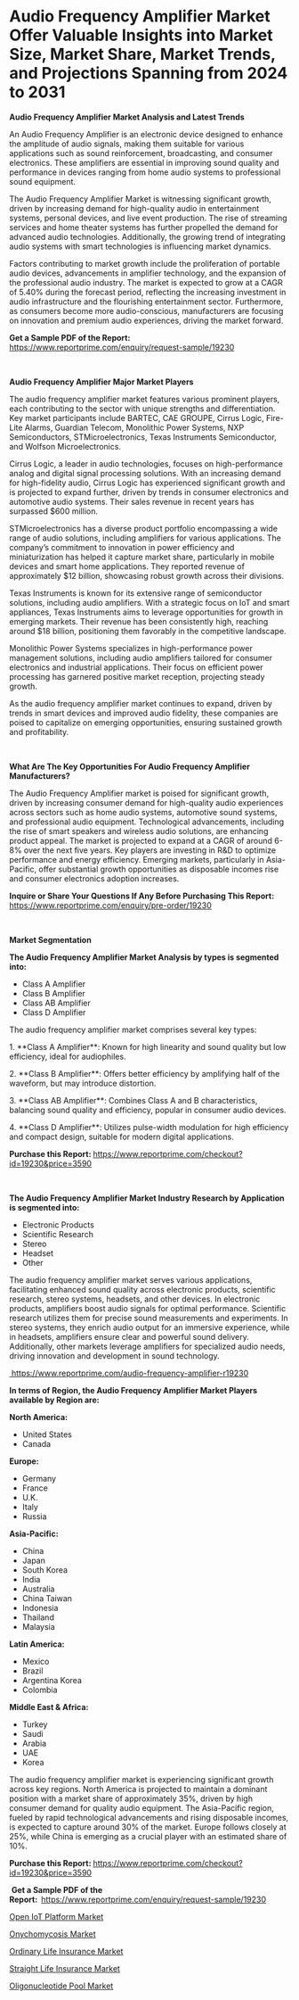 <p><h1>Audio Frequency Amplifier Market Offer Valuable Insights into Market Size, Market Share, Market Trends, and Projections Spanning from 2024 to 2031</h1></p><p><strong>Audio Frequency Amplifier Market Analysis and Latest Trends</strong></p>
<p><p>An Audio Frequency Amplifier is an electronic device designed to enhance the amplitude of audio signals, making them suitable for various applications such as sound reinforcement, broadcasting, and consumer electronics. These amplifiers are essential in improving sound quality and performance in devices ranging from home audio systems to professional sound equipment.</p><p>The Audio Frequency Amplifier Market is witnessing significant growth, driven by increasing demand for high-quality audio in entertainment systems, personal devices, and live event production. The rise of streaming services and home theater systems has further propelled the demand for advanced audio technologies. Additionally, the growing trend of integrating audio systems with smart technologies is influencing market dynamics.</p><p>Factors contributing to market growth include the proliferation of portable audio devices, advancements in amplifier technology, and the expansion of the professional audio industry. The market is expected to grow at a CAGR of 5.40% during the forecast period, reflecting the increasing investment in audio infrastructure and the flourishing entertainment sector. Furthermore, as consumers become more audio-conscious, manufacturers are focusing on innovation and premium audio experiences, driving the market forward.</p></p>
<p><strong>Get a Sample PDF of the Report:&nbsp;</strong> <a href="https://www.reportprime.com/enquiry/request-sample/19230?utm_campaign=1837&utm_medium=2&utm_source=Github&utm_content=ia&utm_term=22112024&utm_id=audio-frequency-amplifier">https://www.reportprime.com/enquiry/request-sample/19230</a></p>
<p>&nbsp;</p>
<p><strong>Audio Frequency Amplifier Major Market Players</strong></p>
<p><p>The audio frequency amplifier market features various prominent players, each contributing to the sector with unique strengths and differentiation. Key market participants include BARTEC, CAE GROUPE, Cirrus Logic, Fire-Lite Alarms, Guardian Telecom, Monolithic Power Systems, NXP Semiconductors, STMicroelectronics, Texas Instruments Semiconductor, and Wolfson Microelectronics.</p><p>Cirrus Logic, a leader in audio technologies, focuses on high-performance analog and digital signal processing solutions. With an increasing demand for high-fidelity audio, Cirrus Logic has experienced significant growth and is projected to expand further, driven by trends in consumer electronics and automotive audio systems. Their sales revenue in recent years has surpassed $600 million.</p><p>STMicroelectronics has a diverse product portfolio encompassing a wide range of audio solutions, including amplifiers for various applications. The company’s commitment to innovation in power efficiency and miniaturization has helped it capture market share, particularly in mobile devices and smart home applications. They reported revenue of approximately $12 billion, showcasing robust growth across their divisions.</p><p>Texas Instruments is known for its extensive range of semiconductor solutions, including audio amplifiers. With a strategic focus on IoT and smart appliances, Texas Instruments aims to leverage opportunities for growth in emerging markets. Their revenue has been consistently high, reaching around $18 billion, positioning them favorably in the competitive landscape.</p><p>Monolithic Power Systems specializes in high-performance power management solutions, including audio amplifiers tailored for consumer electronics and industrial applications. Their focus on efficient power processing has garnered positive market reception, projecting steady growth.</p><p>As the audio frequency amplifier market continues to expand, driven by trends in smart devices and improved audio fidelity, these companies are poised to capitalize on emerging opportunities, ensuring sustained growth and profitability.</p></p>
<p>&nbsp;</p>
<p><strong>What Are The Key Opportunities For Audio Frequency Amplifier Manufacturers?</strong></p>
<p><p>The Audio Frequency Amplifier market is poised for significant growth, driven by increasing consumer demand for high-quality audio experiences across sectors such as home audio systems, automotive sound systems, and professional audio equipment. Technological advancements, including the rise of smart speakers and wireless audio solutions, are enhancing product appeal. The market is projected to expand at a CAGR of around 6-8% over the next five years. Key players are investing in R&D to optimize performance and energy efficiency. Emerging markets, particularly in Asia-Pacific, offer substantial growth opportunities as disposable incomes rise and consumer electronics adoption increases.</p></p>
<p><strong>Inquire or Share Your Questions If Any Before Purchasing This Report:</strong> <a href="https://www.reportprime.com/enquiry/pre-order/19230?utm_campaign=1837&utm_medium=2&utm_source=Github&utm_content=ia&utm_term=22112024&utm_id=audio-frequency-amplifier">https://www.reportprime.com/enquiry/pre-order/19230</a></p>
<p>&nbsp;</p>
<p><strong>Market Segmentation</strong></p>
<p><strong>The Audio Frequency Amplifier Market Analysis by types is segmented into:</strong></p>
<p><ul><li>Class A Amplifier</li><li>Class B Amplifier</li><li>Class AB Amplifier</li><li>Class D Amplifier</li></ul></p>
<p><p>The audio frequency amplifier market comprises several key types: </p><p>1. **Class A Amplifier**: Known for high linearity and sound quality but low efficiency, ideal for audiophiles.</p><p>2. **Class B Amplifier**: Offers better efficiency by amplifying half of the waveform, but may introduce distortion.</p><p>3. **Class AB Amplifier**: Combines Class A and B characteristics, balancing sound quality and efficiency, popular in consumer audio devices.</p><p>4. **Class D Amplifier**: Utilizes pulse-width modulation for high efficiency and compact design, suitable for modern digital applications.</p></p>
<p><strong>Purchase this Report:&nbsp;</strong><a href="https://www.reportprime.com/checkout?id=19230&price=3590&utm_campaign=1837&utm_medium=2&utm_source=Github&utm_content=ia&utm_term=22112024&utm_id=audio-frequency-amplifier">https://www.reportprime.com/checkout?id=19230&price=3590</a></p>
<p>&nbsp;</p>
<p><strong>The Audio Frequency Amplifier Market Industry Research by Application is segmented into:</strong></p>
<p><ul><li>Electronic Products</li><li>Scientific Research</li><li>Stereo</li><li>Headset</li><li>Other</li></ul></p>
<p><p>The audio frequency amplifier market serves various applications, facilitating enhanced sound quality across electronic products, scientific research, stereo systems, headsets, and other devices. In electronic products, amplifiers boost audio signals for optimal performance. Scientific research utilizes them for precise sound measurements and experiments. In stereo systems, they enrich audio output for an immersive experience, while in headsets, amplifiers ensure clear and powerful sound delivery. Additionally, other markets leverage amplifiers for specialized audio needs, driving innovation and development in sound technology.</p></p>
<p><a href="https://www.reportprime.com/audio-frequency-amplifier-r19230?utm_campaign=1837&utm_medium=2&utm_source=Github&utm_content=ia&utm_term=22112024&utm_id=audio-frequency-amplifier">&nbsp;https://www.reportprime.com/audio-frequency-amplifier-r19230</a></p>
<p><strong>In terms of Region, the Audio Frequency Amplifier Market Players available by Region are:</strong></p>
<p>
    <p> <strong> North America: </strong>
        <ul>
            <li>United States</li>
            <li>Canada</li>
        </ul>
        </p> 
    <p> <strong> Europe: </strong>
        <ul>
            <li>Germany</li>
            <li>France</li>
            <li>U.K.</li>
            <li>Italy</li>
            <li>Russia</li>
        </ul>
        </p> 
    <p> <strong> Asia-Pacific: </strong>
        <ul>
            <li>China</li>
            <li>Japan</li>
            <li>South Korea</li>
            <li>India</li>
            <li>Australia</li>
            <li>China Taiwan</li>
            <li>Indonesia</li>
            <li>Thailand</li>
            <li>Malaysia</li>
        </ul>
        </p> 
    <p> <strong> Latin America: </strong>
        <ul>
            <li>Mexico</li>
            <li>Brazil</li>
            <li>Argentina Korea</li>
            <li>Colombia</li>
        </ul>
        </p> 
    <p> <strong> Middle East & Africa: </strong>
        <ul>
            <li>Turkey</li>
            <li>Saudi</li>
            <li>Arabia</li>
            <li>UAE</li>
            <li>Korea</li>
        </ul>
    </p>
    </p>
<p><p>The audio frequency amplifier market is experiencing significant growth across key regions. North America is projected to maintain a dominant position with a market share of approximately 35%, driven by high consumer demand for quality audio equipment. The Asia-Pacific region, fueled by rapid technological advancements and rising disposable incomes, is expected to capture around 30% of the market. Europe follows closely at 25%, while China is emerging as a crucial player with an estimated share of 10%.</p></p>
<p><strong>Purchase this Report: </strong><a href="https://www.reportprime.com/checkout?id=19230&price=3590&utm_campaign=1837&utm_medium=2&utm_source=Github&utm_content=ia&utm_term=22112024&utm_id=audio-frequency-amplifier">https://www.reportprime.com/checkout?id=19230&price=3590</a></p>
<p>&nbsp;<strong>Get a Sample PDF of the Report:&nbsp;&nbsp;</strong><a href="https://www.reportprime.com/enquiry/request-sample/19230?utm_campaign=1837&utm_medium=2&utm_source=Github&utm_content=ia&utm_term=22112024&utm_id=audio-frequency-amplifier">https://www.reportprime.com/enquiry/request-sample/19230</a></p>
<p><strong></strong></p>
<p><p><a href="https://www.linkedin.com/pulse/in-depth-analysis-open-iot-platform-market-projected-growth-4oy1e?utm_campaign=1837&utm_medium=2&utm_source=Github&utm_content=ia&utm_term=22112024&utm_id=audio-frequency-amplifier">Open IoT Platform Market</a></p><p><a href="https://www.linkedin.com/pulse/onychomycosis-market-outlook-from-2024-2031-trends-application-ovbje?utm_campaign=1837&utm_medium=2&utm_source=Github&utm_content=ia&utm_term=22112024&utm_id=audio-frequency-amplifier">Onychomycosis Market</a></p><p><a href="https://issuu.com/reportprime-2/docs/ordinary-life-insurance-market-size_a822a4dd71332b?utm_campaign=1837&utm_medium=2&utm_source=Github&utm_content=ia&utm_term=22112024&utm_id=audio-frequency-amplifier">Ordinary Life Insurance Market</a></p><p><a href="https://issuu.com/reportprime-2/docs/straight-life-insurance-market-size_72e9d07496f5eb?utm_campaign=1837&utm_medium=2&utm_source=Github&utm_content=ia&utm_term=22112024&utm_id=audio-frequency-amplifier">Straight Life Insurance Market</a></p><p><a href="https://www.linkedin.com/pulse/key-insights-oligonucleotide-pool-market-stakeholder-perspectives-9agce?utm_campaign=1837&utm_medium=2&utm_source=Github&utm_content=ia&utm_term=22112024&utm_id=audio-frequency-amplifier">Oligonucleotide Pool Market</a></p></p>